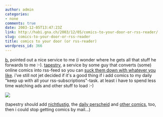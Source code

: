 ```yaml
---
author: admin
categories:
- none
comments: true
date: 2003-12-05T13:47:23Z
link: http://habi.gna.ch/2003/12/05/comics-to-your-door-or-rss-reader/
slug: comics-to-your-door-or-rss-reader
title: comics to your door (or rss-reader)
wordpress_id: 366
---
```


[b.](http://bernhardseefeld.ch/) pointed out a nice service to me (i wonder where he gets all that stuff he forwards to me :-).
[tapestry](http://dwlt.net/tapestry/), a service by some guy that converts (some) online comics into rss-feed so you can [suck them down with whatever you like](http://ranchero.com/netnewswire/).
i've still not jet decided if it's a good thing if i add comics to my daily "keep up with all your rss-subscriptions"-task.
at least i have to spend less time watching ads and other stuff to load :-)

[![](http://habi.gna.ch/blog/images/rss-feed-tm.jpg)](http://habi.gna.ch/blog/images/rss-feed.jpg)

(tapestry should add [nichtlustig](http://www.nichtlustig.de/main.html), the [daily perscheid](http://www.raffiniert.ch/stuff.html) and [other comics](http://portale.web.de/Boulevard/Comics/), too, then i could stop getting comics by mail...)
